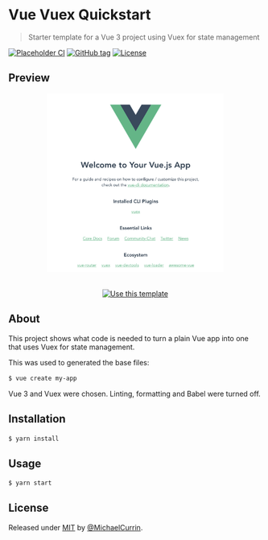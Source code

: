 # Vue Vuex Quickstart
> Starter template for a Vue 3 project using Vuex for state management

<!-- Badges generated with https://michaelcurrin.github.io/badge-generator/ -->
[![Placeholder CI](https://github.com/MichaelCurrin/vue-vuex-quickstart/workflows/Placeholder%20CI/badge.svg)](https://github.com/MichaelCurrin/vue-vuex-quickstart/actions?query=workflow%3A%22Placeholder+CI%22)
[![GitHub tag](https://img.shields.io/github/tag/MichaelCurrin/vue-vuex-quickstart?include_prereleases=&sort=semver)](https://github.com/MichaelCurrin/vue-vuex-quickstart/releases/)
[![License](https://img.shields.io/badge/License-MIT-blue)](#license)


## Preview

<div align="center">
    <a href="https://michaelcurrin.github.io/vue-vuex-quickstart/">
        <img src="/sample.png" alt="Sample screenshot" title="Sample screenshot" width="350" />
    </a>
</div>

<br>

<div align="center">

[![Use this template](https://img.shields.io/badge/Generate-Use_this_template-2ea44f?style=for-the-badge&logo=github)](https://github.com/MichaelCurrin/vue-vuex-quickstart/generate)

</div>


## About

This project shows what code is needed to turn a plain Vue app into one that uses Vuex for state management.

This was used to generated the base files:

```sh
$ vue create my-app
```

Vue 3 and Vuex were chosen. Linting, formatting and Babel were turned off.


## Installation

```sh
$ yarn install
```

## Usage

```sh
$ yarn start
```



## License

Released under [MIT](/LICENSE) by [@MichaelCurrin](https://github.com/MichaelCurrin).
